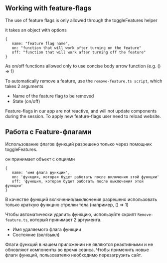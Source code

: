 ## Working with feature-flags

The use of feature flags is only allowed through the toggleFeatures helper

it takes an object with options

```
{
   name: "feature flag name",
   on: "function that will work after turning on the feature"
   off: "function that will work after turning off the feature"
}
```
As on/off functions allowed only to use concise body arrow function (e.g. () => 1)

To automatically remove a feature, use the ``remove-feature.ts script``, which takes 2 arguments

- Name of the feature flag to be removed
- State (on/off)

Feature-flags in our app are not reactive, and will not update components during the session. To apply new feature-flags user need to reload website.

## Работа с Feature-флагами

Использование флагов функций разрешено только через помощник toggleFeatures.

он принимает объект с опциями

```
{
   name: 'имя флага функции',
   on: 'функция, которая будет работать после включения этой функции'
   off: 'функция, которая будет работать после выключения этой функции'
}
```
В качестве функций включения/выключения разрешено использовать только краткую функцию стрелки тела (например, () => 1)

Чтобы автоматически удалить функцию, используйте скрипт ``Remove-feature.ts``, который принимает 2 аргумента.

- Имя удаляемого флага функции
- Состояние (вкл/выкл)

Флаги функций в нашем приложении не являются реактивными и не обновляют компоненты во время сеанса. Чтобы применить новые флаги функций, пользователю необходимо перезагрузить сайт.